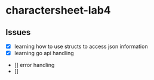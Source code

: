 ﻿# charactersheet-lab4


## Issues
- [x] learning how to use structs to access json information
- [x] learning go api handling
- [] error handling
- [] 
